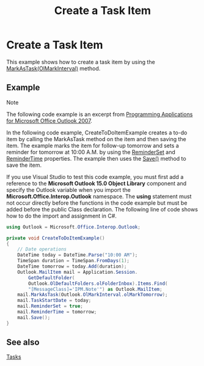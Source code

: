 ﻿---
title: 'Create a Task Item'
TOCTitle: 'Create a Task Item'
ms:assetid: d458dd31-2771-4a3c-a713-13c7e4e02a74
ms:mtpsurl: https://msdn.microsoft.com/en-us/library/Ff184644(v=office.15)
ms:contentKeyID: 55119894
ms.date: 07/24/2014
mtps_version: v=office.15


---

# Create a Task Item

This example shows how to create a task item by using the [MarkAsTask(OlMarkInterval)](https://msdn.microsoft.com/en-us/library/bb609068\(v=office.15\)) method.

## Example

> [!NOTE] 
> The following code example is an excerpt from [Programming Applications for Microsoft Office Outlook 2007](https://www.amazon.com/gp/product/0735622493?ie=UTF8&tag=msmsdn-20&linkCode=as2&camp=1789&creative=9325&creativeASIN=0735622493).


In the following code example, CreateToDoItemExample creates a to-do item by calling the MarkAsTask method on the item and then saving the item. The example marks the item for follow-up tomorrow and sets a reminder for tomorrow at 10:00 A.M. by using the [ReminderSet](https://msdn.microsoft.com/en-us/library/bb622600\(v=office.15\)) and [ReminderTime](https://msdn.microsoft.com/en-us/library/bb622803\(v=office.15\)) properties. The example then uses the [Save()](https://msdn.microsoft.com/en-us/library/bb645518\(v=office.15\)) method to save the item.

If you use Visual Studio to test this code example, you must first add a reference to the **Microsoft Outlook 15.0 Object Library** component and specify the Outlook variable when you import the **Microsoft.Office.Interop.Outlook** namespace. The **using** statement must not occur directly before the functions in the code example but must be added before the public Class declaration. The following line of code shows how to do the import and assignment in C\#.

```csharp
using Outlook = Microsoft.Office.Interop.Outlook;
```

```csharp
private void CreateToDoItemExample()
{
    // Date operations
    DateTime today = DateTime.Parse("10:00 AM");
    TimeSpan duration = TimeSpan.FromDays(1);
    DateTime tomorrow = today.Add(duration);
    Outlook.MailItem mail = Application.Session.
        GetDefaultFolder(
        Outlook.OlDefaultFolders.olFolderInbox).Items.Find(
        "[MessageClass]='IPM.Note'") as Outlook.MailItem;
    mail.MarkAsTask(Outlook.OlMarkInterval.olMarkTomorrow);
    mail.TaskStartDate = today;
    mail.ReminderSet = true;
    mail.ReminderTime = tomorrow;
    mail.Save();
}
```

## See also



[Tasks](tasks.md)

